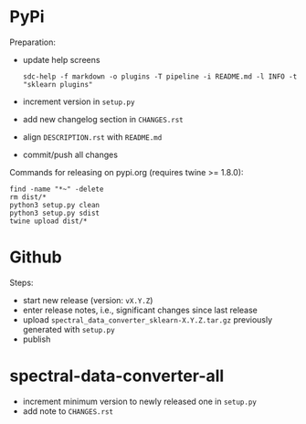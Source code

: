 PyPi
====

Preparation:

* update help screens

  `sdc-help -f markdown -o plugins -T pipeline -i README.md -l INFO -t "sklearn plugins"`
  
* increment version in `setup.py`
* add new changelog section in `CHANGES.rst`
* align `DESCRIPTION.rst` with `README.md`  
* commit/push all changes

Commands for releasing on pypi.org (requires twine >= 1.8.0):

```
find -name "*~" -delete
rm dist/*
python3 setup.py clean
python3 setup.py sdist
twine upload dist/*
```


Github
======

Steps:

* start new release (version: `vX.Y.Z`)
* enter release notes, i.e., significant changes since last release
* upload `spectral_data_converter_sklearn-X.Y.Z.tar.gz` previously generated with `setup.py`
* publish


spectral-data-converter-all
===========================

* increment minimum version to newly released one in `setup.py`
* add note to `CHANGES.rst`
